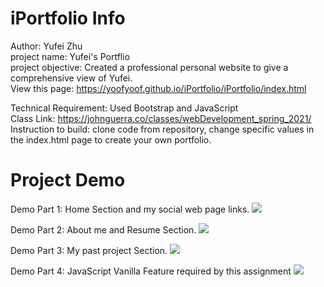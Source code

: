 # iPortfolio Info
Author: Yufei Zhu
<br>project name: Yufei's Portflio
<br>project objective: Created a professional personal website to give a comprehensive view of Yufei.
<br>View this page: https://yoofyoof.github.io/iPortfolio/iPortfolio/index.html

Technical Requirement: Used Bootstrap and JavaScript
<br>Class Link: https://johnguerra.co/classes/webDevelopment_spring_2021/
<br>Instruction to build: clone code from repository, change specific values in the index.html page to create your own portfolio.

# Project Demo
Demo Part 1: Home Section and my social web page links.
![](Home.gif)

Demo Part 2: About me and Resume Section.
![](AboutMeResume.gif)

Demo Part 3: My past project Section.
![](Projects.gif)

Demo Part 4: JavaScript Vanilla Feature required by this assignment
![](JSVanilla.gif)
